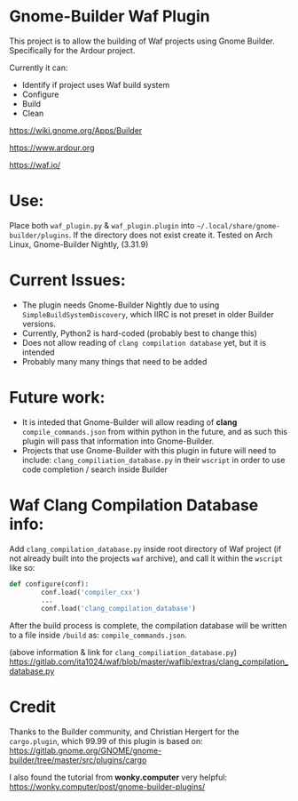 # Gnome-Builder Waf Plugin

This project is to allow the building of Waf projects using Gnome Builder. Specifically for the Ardour project. 

Currently it can:
* Identify if project uses Waf build system
* Configure
* Build 
* Clean

https://wiki.gnome.org/Apps/Builder

https://www.ardour.org

https://waf.io/

# Use:
Place both `waf_plugin.py` & `waf_plugin.plugin` into `~/.local/share/gnome-builder/plugins`. If the directory does not exist create it.
Tested on Arch Linux, Gnome-Builder Nightly, (3.31.9) 

# Current Issues:
* The plugin needs Gnome-Builder Nightly due to using `SimpleBuildSystemDiscovery`, which IIRC is not preset in older Builder versions.
* Currently, Python2 is hard-coded (probably best to change this)
* Does not allow reading of `clang compilation database` yet, but it is intended
* Probably many many things that need to be added

# Future work:
 * It is inteded that Gnome-Builder will allow reading of **clang** `compile_commands.json` from within python in the future, and as such this plugin will pass that information into Gnome-Builder.
 * Projects that use Gnome-Builder with this plugin in future will need to include: `clang_compiliation_database.py` in their `wscript` in order to use code completion / search inside Builder
 
# Waf Clang Compilation Database info:
Add `clang_compilation_database.py` inside root directory of Waf project (if not already built into the projects `waf` archive), and call it within the `wscript` like so:
```python
def configure(conf):
        conf.load('compiler_cxx')
        ...
        conf.load('clang_compilation_database')
```
After the build process is complete, the compilation database will be written to a file inside `/build` as: `compile_commands.json`.

(above information & link for `clang_compiliation_database.py`)
https://gitlab.com/ita1024/waf/blob/master/waflib/extras/clang_compilation_database.py

# Credit
Thanks to the Builder community, and Christian Hergert for the `cargo.plugin`, which 99.99 of this plugin is based on: https://gitlab.gnome.org/GNOME/gnome-builder/tree/master/src/plugins/cargo

I also found the tutorial from **wonky.computer** very helpful:
https://wonky.computer/post/gnome-builder-plugins/
